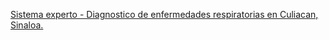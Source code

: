 [Sistema experto - Diagnostico de enfermedades respiratorias en Culiacan, Sinaloa.](https://github.com/Jesricval/InteligenciaArtificial/blob/main/Unidad%203/Sistema%20experto.pdf)
